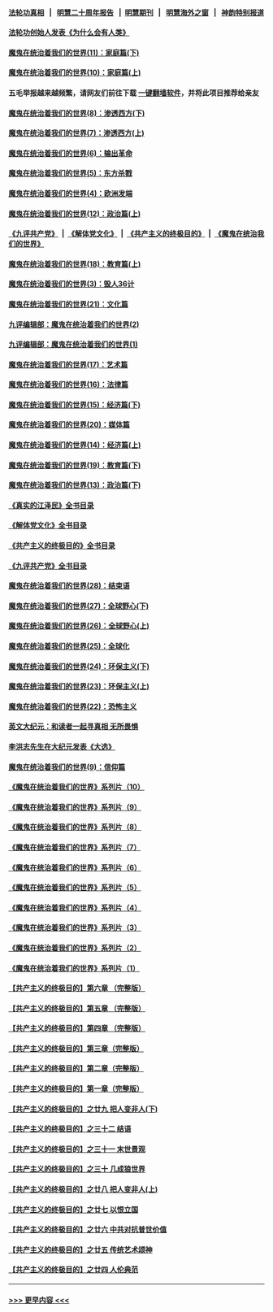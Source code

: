 #### [法轮功真相](https://github.com/gfw-breaker/truth/blob/master/README.md?t=0) &nbsp;&nbsp;|&nbsp;&nbsp; [明慧二十周年报告](https://github.com/gfw-breaker/mh-reports/blob/master/README.md?t=0) &nbsp;&nbsp;|&nbsp;&nbsp;[明慧期刊](https://github.com/gfw-breaker/mh-qikan) &nbsp;&nbsp;|&nbsp;&nbsp; [明慧海外之窗](https://github.com/gfw-breaker/mh-news/blob/master/README.md?t=0) &nbsp;&nbsp;|&nbsp;&nbsp; [神韵特别报道](https://github.com/gfw-breaker/mh-news/blob/master/shenyun.md?t=0)
#### [法轮功创始人发表《为什么会有人类》](../pages/nsc422/n13912117.md?t=02280943) 
#### [魔鬼在统治着我们的世界(11)：家庭篇(下)](../pages/nsc422/n10440961.md?t=02280943) 
#### [魔鬼在统治着我们的世界(10)：家庭篇(上)](../pages/nsc422/n10435448.md?t=02280943) 
#### 五毛举报越来越频繁，请网友们前往下载 [一键翻墙软件](https://github.com/gfw-breaker/ssr-accounts)，并将此项目推荐给亲友
#### [魔鬼在统治着我们的世界(8)：渗透西方(下)](../pages/nsc422/n10429603.md?t=02280943) 
#### [魔鬼在统治着我们的世界(7)：渗透西方(上)](../pages/nsc422/n10426013.md?t=02280943) 
#### [魔鬼在统治着我们的世界(6)：输出革命](../pages/nsc422/n10421536.md?t=02280943) 
#### [魔鬼在统治着我们的世界(5)：东方杀戮](../pages/nsc422/n10417707.md?t=02280943) 
#### [魔鬼在统治着我们的世界(4)：欧洲发端](../pages/nsc422/n10414890.md?t=02280943) 
#### [魔鬼在统治着我们的世界(12)：政治篇(上)](../pages/nsc422/n10444576.md?t=02280943) 
#### [《九评共产党》](https://github.com/begood0513/9ping.md/blob/master/README.md) &nbsp;|&nbsp; [《解体党文化》](../../../../jtdwh.md/blob/master/README.md)  &nbsp;|&nbsp; [《共产主义的终极目的》](../../../../gczydzjmd.md/blob/master/README.md) &nbsp;|&nbsp; [《魔鬼在统治我们的世界》](../../../../mgztzwmdsj.md/blob/master/README.md) 
#### [魔鬼在统治着我们的世界(18)：教育篇(上)](../pages/nsc422/n10526970.md?t=02280943) 
#### [魔鬼在统治着我们的世界(3)：毁人36计](../pages/nsc422/n10411583.md?t=02280943) 
#### [魔鬼在统治着我们的世界(21)：文化篇](../pages/nsc422/n10597706.md?t=02280943) 
#### [九评编辑部：魔鬼在统治着我们的世界(2)](../pages/nsc422/n10410036.md?t=02280943) 
#### [九评编辑部：魔鬼在统治着我们的世界(1)](../pages/nsc422/n10406825.md?t=02280943) 
#### [魔鬼在统治着我们的世界(17)：艺术篇](../pages/nsc422/n10499093.md?t=02280943) 
#### [魔鬼在统治着我们的世界(16)：法律篇](../pages/nsc422/n10485969.md?t=02280943) 
#### [魔鬼在统治着我们的世界(15)：经济篇(下)](../pages/nsc422/n10469975.md?t=02280943) 
#### [魔鬼在统治着我们的世界(20)：媒体篇](../pages/nsc422/n10586579.md?t=02280943) 
#### [魔鬼在统治着我们的世界(14)：经济篇(上)](../pages/nsc422/n10457370.md?t=02280943) 
#### [魔鬼在统治着我们的世界(19)：教育篇(下)](../pages/nsc422/n10564808.md?t=02280943) 
#### [魔鬼在统治着我们的世界(13)：政治篇(下)](../pages/nsc422/n10448270.md?t=02280943) 
#### [《真实的江泽民》全书目录](../pages/nsc422/n13721399.md?t=02280943) 
#### [《解体党文化》全书目录](../pages/nsc422/n13721157.md?t=02280943) 
#### [《共产主义的终极目的》全书目录](../pages/nsc422/n13721048.md?t=02280943) 
#### [《九评共产党》全书目录](../pages/nsc422/n13708085.md?t=02280943) 
#### [魔鬼在统治着我们的世界(28)：结束语](../pages/nsc422/n10936246.md?t=02280943) 
#### [魔鬼在统治着我们的世界(27)：全球野心(下)](../pages/nsc422/n10928319.md?t=02280943) 
#### [魔鬼在统治着我们的世界(26)：全球野心(上)](../pages/nsc422/n10900318.md?t=02280943) 
#### [魔鬼在统治着我们的世界(25)：全球化](../pages/nsc422/n10788205.md?t=02280943) 
#### [魔鬼在统治着我们的世界(24)：环保主义(下)](../pages/nsc422/n10695307.md?t=02280943) 
#### [魔鬼在统治着我们的世界(23)：环保主义(上)](../pages/nsc422/n10688613.md?t=02280943) 
#### [魔鬼在统治着我们的世界(22)：恐怖主义](../pages/nsc422/n10614727.md?t=02280943) 
#### [英文大纪元：和读者一起寻真相 无所畏惧](../pages/nsc422/n12542027.md?t=02280943) 
#### [李洪志先生在大纪元发表《大选》](../pages/nsc422/n12534746.md?t=02280943) 
#### [魔鬼在统治着我们的世界(9)：信仰篇](../pages/nsc422/n10432159.md?t=02280943) 
#### [《魔鬼在统治着我们的世界》系列片（10）](../pages/nsc422/n12292670.md?t=02280943) 
#### [《魔鬼在统治着我们的世界》系列片（9）](../pages/nsc422/n12290859.md?t=02280943) 
#### [《魔鬼在统治着我们的世界》系列片（8）](../pages/nsc422/n12287445.md?t=02280943) 
#### [《魔鬼在统治着我们的世界》系列片（7）](../pages/nsc422/n12283425.md?t=02280943) 
#### [《魔鬼在统治着我们的世界》系列片（6）](../pages/nsc422/n12282314.md?t=02280943) 
#### [《魔鬼在统治着我们的世界》系列片（5）](../pages/nsc422/n12281419.md?t=02280943) 
#### [《魔鬼在统治着我们的世界》系列片（4）](../pages/nsc422/n12274024.md?t=02280943) 
#### [《魔鬼在统治着我们的世界》系列片（3）](../pages/nsc422/n12271322.md?t=02280943) 
#### [《魔鬼在统治着我们的世界》系列片（2）](../pages/nsc422/n12269049.md?t=02280943) 
#### [《魔鬼在统治着我们的世界》系列片（1）](../pages/nsc422/n12267575.md?t=02280943) 
#### [【共产主义的终极目的】第六章 （完整版）](../pages/nsc422/n11428913.md?t=02280943) 
#### [【共产主义的终极目的】第五章 （完整版）](../pages/nsc422/n11428912.md?t=02280943) 
#### [【共产主义的终极目的】第四章 （完整版）](../pages/nsc422/n11428907.md?t=02280943) 
#### [【共产主义的终极目的】第三章（完整版）](../pages/nsc422/n11428848.md?t=02280943) 
#### [【共产主义的终极目的】第二章（完整版）](../pages/nsc422/n11428831.md?t=02280943) 
#### [【共产主义的终极目的】第一章（完整版）](../pages/nsc422/n11417651.md?t=02280943) 
#### [【共产主义的终极目的】之廿九 把人变非人(下)](../pages/nsc422/n11344140.md?t=02280943) 
#### [【共产主义的终极目的】之三十二 结语](../pages/nsc422/n11360535.md?t=02280943) 
#### [【共产主义的终极目的】之三十一 末世景观](../pages/nsc422/n11351129.md?t=02280943) 
#### [【共产主义的终极目的】之三十 几成狼世界](../pages/nsc422/n11348280.md?t=02280943) 
#### [【共产主义的终极目的】之廿八 把人变非人(上)](../pages/nsc422/n11340492.md?t=02280943) 
#### [【共产主义的终极目的】之廿七 以恨立国](../pages/nsc422/n11336944.md?t=02280943) 
#### [【共产主义的终极目的】之廿六 中共对抗普世价值](../pages/nsc422/n11324785.md?t=02280943) 
#### [【共产主义的终极目的】之廿五 传统艺术颂神](../pages/nsc422/n11296396.md?t=02280943) 
#### [【共产主义的终极目的】之廿四 人伦典范](../pages/nsc422/n11296397.md?t=02280943) 

----
#### [ >>> 更早内容 <<< ](../indexes/nsc422-earlier.md)
